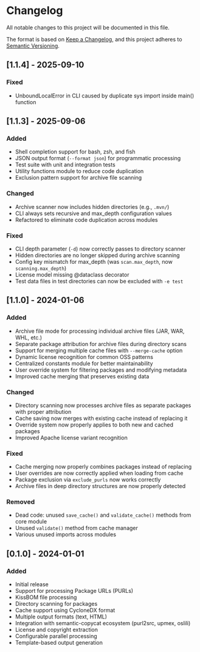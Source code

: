# Changelog

All notable changes to this project will be documented in this file.

The format is based on [Keep a Changelog](https://keepachangelog.com/en/1.0.0/),
and this project adheres to [Semantic Versioning](https://semver.org/spec/v2.0.0.html).

## [1.1.4] - 2025-09-10

### Fixed
- UnboundLocalError in CLI caused by duplicate sys import inside main() function

## [1.1.3] - 2025-09-06

### Added
- Shell completion support for bash, zsh, and fish
- JSON output format (`--format json`) for programmatic processing
- Test suite with unit and integration tests
- Utility functions module to reduce code duplication
- Exclusion pattern support for archive file scanning

### Changed
- Archive scanner now includes hidden directories (e.g., `.mvn/`)
- CLI always sets recursive and max_depth configuration values
- Refactored to eliminate code duplication across modules

### Fixed
- CLI depth parameter (`-d`) now correctly passes to directory scanner
- Hidden directories are no longer skipped during archive scanning
- Config key mismatch for max_depth (was `scan.max_depth`, now `scanning.max_depth`)
- License model missing @dataclass decorator
- Test data files in test directories can now be excluded with `-e test`

## [1.1.0] - 2024-01-06

### Added
- Archive file mode for processing individual archive files (JAR, WAR, WHL, etc.)
- Separate package attribution for archive files during directory scans
- Support for merging multiple cache files with `--merge-cache` option
- Dynamic license recognition for common OSS patterns
- Centralized constants module for better maintainability
- User override system for filtering packages and modifying metadata
- Improved cache merging that preserves existing data

### Changed
- Directory scanning now processes archive files as separate packages with proper attribution
- Cache saving now merges with existing cache instead of replacing it
- Override system now properly applies to both new and cached packages
- Improved Apache license variant recognition

### Fixed
- Cache merging now properly combines packages instead of replacing
- User overrides are now correctly applied when loading from cache
- Package exclusion via `exclude_purls` now works correctly
- Archive files in deep directory structures are now properly detected

### Removed
- Dead code: unused `save_cache()` and `validate_cache()` methods from core module
- Unused `validate()` method from cache manager
- Various unused imports across modules

## [0.1.0] - 2024-01-01

### Added
- Initial release
- Support for processing Package URLs (PURLs)
- KissBOM file processing
- Directory scanning for packages
- Cache support using CycloneDX format
- Multiple output formats (text, HTML)
- Integration with semantic-copycat ecosystem (purl2src, upmex, oslili)
- License and copyright extraction
- Configurable parallel processing
- Template-based output generation